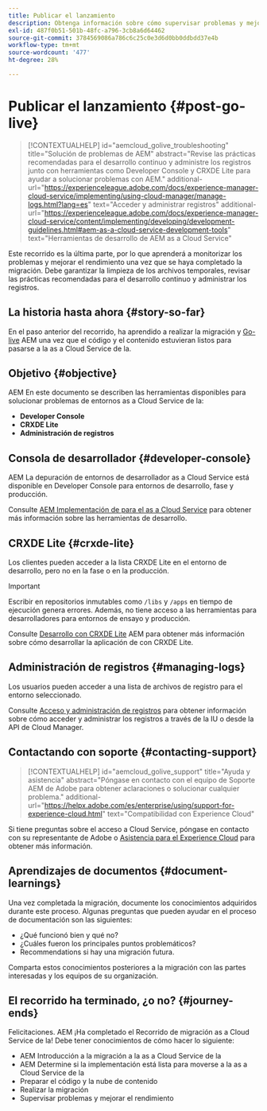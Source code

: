 ```yaml
---
title: Publicar el lanzamiento
description: Obtenga información sobre cómo supervisar problemas y mejorar el rendimiento
exl-id: 487f0b51-501b-48fc-a796-3cb8a6d64462
source-git-commit: 3784569086a786c6c25c0e3d6d0bb0ddbdd37e4b
workflow-type: tm+mt
source-wordcount: '477'
ht-degree: 28%

---
```


# Publicar el lanzamiento {#post-go-live}

>[!CONTEXTUALHELP]
>id="aemcloud_golive_troubleshooting"
>title="Solución de problemas de AEM"
>abstract="Revise las prácticas recomendadas para el desarrollo continuo y administre los registros junto con herramientas como Developer Console y CRXDE Lite para ayudar a solucionar problemas con AEM."
>additional-url="https://experienceleague.adobe.com/docs/experience-manager-cloud-service/implementing/using-cloud-manager/manage-logs.html?lang=es" text="Acceder y administrar registros"
>additional-url="https://experienceleague.adobe.com/docs/experience-manager-cloud-service/content/implementing/developing/development-guidelines.html#aem-as-a-cloud-service-development-tools" text="Herramientas de desarrollo de AEM as a Cloud Service"

Este recorrido es la última parte, por lo que aprenderá a monitorizar los problemas y mejorar el rendimiento una vez que se haya completado la migración. Debe garantizar la limpieza de los archivos temporales, revisar las prácticas recomendadas para el desarrollo continuo y administrar los registros.

## La historia hasta ahora {#story-so-far}

En el paso anterior del recorrido, ha aprendido a realizar la migración y [Go-live](/help/journey-migration/go-live.md) AEM una vez que el código y el contenido estuvieran listos para pasarse a la as a Cloud Service de la.

## Objetivo {#objective}

AEM En este documento se describen las herramientas disponibles para solucionar problemas de entornos as a Cloud Service de la:

* **Developer Console**
* **CRXDE Lite**
* **Administración de registros**

## Consola de desarrollador {#developer-console}

AEM La depuración de entornos de desarrollador as a Cloud Service está disponible en Developer Console para entornos de desarrollo, fase y producción.

Consulte [AEM Implementación de para el as a Cloud Service](/help/implementing/developing/introduction/development-guidelines.md#aem-as-a-cloud-service-development-tools) para obtener más información sobre las herramientas de desarrollo.

## CRXDE Lite {#crxde-lite}

Los clientes pueden acceder a la lista CRXDE Lite en el entorno de desarrollo, pero no en la fase o en la producción.

>[!IMPORTANT]
>Escribir en repositorios inmutables como `/libs` y `/apps` en tiempo de ejecución genera errores. Además, no tiene acceso a las herramientas para desarrolladores para entornos de ensayo y producción.

Consulte [Desarrollo con CRXDE Lite](/help/implementing/developing/tools/crxde.md) AEM para obtener más información sobre cómo desarrollar la aplicación de con CRXDE Lite.

## Administración de registros {#managing-logs}

Los usuarios pueden acceder a una lista de archivos de registro para el entorno seleccionado.

Consulte [Acceso y administración de registros](/help/implementing/cloud-manager/manage-logs.md) para obtener información sobre cómo acceder y administrar los registros a través de la IU o desde la API de Cloud Manager.

## Contactando con soporte {#contacting-support}

>[!CONTEXTUALHELP]
>id="aemcloud_golive_support"
>title="Ayuda y asistencia"
>abstract="Póngase en contacto con el equipo de Soporte AEM de Adobe para obtener aclaraciones o solucionar cualquier problema."
>additional-url="https://helpx.adobe.com/es/enterprise/using/support-for-experience-cloud.html" text="Compatibilidad con Experience Cloud"

Si tiene preguntas sobre el acceso a Cloud Service, póngase en contacto con su representante de Adobe o [Asistencia para el Experience Cloud](https://helpx.adobe.com/es/enterprise/using/support-for-experience-cloud.html) para obtener más información.

## Aprendizajes de documentos {#document-learnings}

Una vez completada la migración, documente los conocimientos adquiridos durante este proceso. Algunas preguntas que pueden ayudar en el proceso de documentación son las siguientes:

* ¿Qué funcionó bien y qué no?
* ¿Cuáles fueron los principales puntos problemáticos?
* Recommendations si hay una migración futura.

Comparta estos conocimientos posteriores a la migración con las partes interesadas y los equipos de su organización.

## El recorrido ha terminado, ¿o no? {#journey-ends}

Felicitaciones. AEM ¡Ha completado el Recorrido de migración as a Cloud Service de la! Debe tener conocimientos de cómo hacer lo siguiente:

* AEM Introducción a la migración a la as a Cloud Service de la
* AEM Determine si la implementación está lista para moverse a la as a Cloud Service de la
* Preparar el código y la nube de contenido
* Realizar la migración
* Supervisar problemas y mejorar el rendimiento
